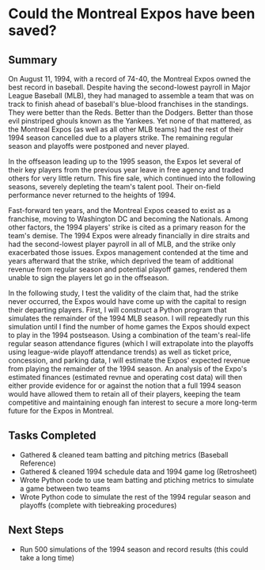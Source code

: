 # Could the Montreal Expos have been saved?

## Summary

On August 11, 1994, with a record of 74-40, the Montreal Expos owned the best record in baseball. Despite having the 
second-lowest payroll in Major League Baseball (MLB), they had managed to assemble a team that was on track to finish 
ahead of baseball's blue-blood franchises in the standings. They were better than the Reds. Better than the Dodgers. 
Better than those evil pinstriped ghouls known as the Yankees. Yet none of that mattered, as the Montreal Expos (as well as all other 
MLB teams) had the rest of their 1994 season cancelled due to a players strike. The remaining regular season and playoffs 
were postponed and never played. 

In the offseason leading up to the 1995 season, the Expos let several of their key players from the previous year leave 
in free agency and traded others for very little return. This fire sale, which continued into the following seasons, 
severely depleting the team's talent pool. Their on-field performance never returned to the heights of 1994.

Fast-forward ten years, and the Montreal Expos ceased to exist as a franchise, moving to Washington DC and becoming 
the Nationals. Among other factors, the 1994 players' strike is cited as a primary reason for the team's demise. The 
1994 Expos were already financially in dire straits and had the second-lowest player payroll in all of MLB, and the strike 
only exacerbated those issues. Expos management contended at the time and years afterward that the strike, which deprived the 
team of additional revenue from regular season and potential playoff games, rendered them unable to sign the players 
let go in the offseason. 

In the following study, I test the validity of the claim that, had the strike never occurred, the Expos would have come up 
with the capital to resign their departing players. First, I will construct a Python program that simulates the remainder of 
the 1994 MLB season. I will repeatedly run this simulation until I find the number of home games the Expos should expect to play 
in the 1994 postseason. Using a combination of the team's real-life regular season attendance figures (which I will extrapolate 
into the playoffs using league-wide playoff attendance trends) as well as ticket price, concession, and parking data, I will 
estimate the Expos' expected revenue from playing the remainder of the 1994 season. An analysis of the Expo's estimated finances 
(estimated revnue and operating cost data) will then either provide evidence for or against the notion that a full 1994 season 
would have allowed them to retain all of their players, keeping the team competitive and maintaining enough fan interest to 
secure a more long-term future for the Expos in Montreal.

## Tasks Completed
- Gathered & cleaned team batting and pitching metrics (Baseball Reference)
- Gathered & cleaned 1994 schedule data and 1994 game log (Retrosheet)
- Wrote Python code to use team batting and ptiching metrics to simulate a game between two teams
- Wrote Python code to simulate the rest of the 1994 regular season and playoffs (complete with tiebreaking procedures)

## Next Steps
- Run 500 simulations of the 1994 season and record results (this could take a long time)
